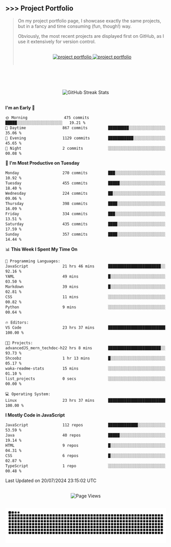 ## >>> Project Portfolio

> On my project portfolio page, I showcase exactly the same projects, but in a fancy and time consuming (fun, though!) way.
>
> Obviously, the most recent projects are displayed first on GitHub, as I use it extensively for version control.
>
> <br>
>
> <div align="center">
>  <a href="https://shcoobz.github.io/">
>    <img src="https://img.shields.io/badge/portfolio_&hairsp;_page-Link-28a745?style=for-the-badge&logo=github" alt="project portfolio"/>
>  </a>
>
> <a href="https://github.com/Shcoobz/list_projects">
>     <img src="https://img.shields.io/badge/github_projects-List-28a745?style=for-the-badge&logo=github" alt="project portfolio"/>
>   </a>
> </div>
>
> <br>

<br>

##

<br>

<!-- GitHub Streak Stats -->
<div align="center">
  <img src="https://github-readme-streak-stats.herokuapp.com/?user=Shcoobz&theme=whatsapp-dark2&border=28A745&currStreakNum=28A745&sideNums=28A745" alt="GitHub Streak Stats"/>
  <!-- shadow-green  -->
</div>

<br>

<!--START_SECTION:waka-->
**I'm an Early 🐤** 

```text
🌞 Morning                475 commits         █████░░░░░░░░░░░░░░░░░░░░   19.21 % 
🌆 Daytime                867 commits         █████████░░░░░░░░░░░░░░░░   35.06 % 
🌃 Evening                1129 commits        ███████████░░░░░░░░░░░░░░   45.65 % 
🌙 Night                  2 commits           ░░░░░░░░░░░░░░░░░░░░░░░░░   00.08 % 
```
📅 **I'm Most Productive on Tuesday** 

```text
Monday                   270 commits         ███░░░░░░░░░░░░░░░░░░░░░░   10.92 % 
Tuesday                  455 commits         █████░░░░░░░░░░░░░░░░░░░░   18.40 % 
Wednesday                224 commits         ██░░░░░░░░░░░░░░░░░░░░░░░   09.06 % 
Thursday                 398 commits         ████░░░░░░░░░░░░░░░░░░░░░   16.09 % 
Friday                   334 commits         ███░░░░░░░░░░░░░░░░░░░░░░   13.51 % 
Saturday                 435 commits         ████░░░░░░░░░░░░░░░░░░░░░   17.59 % 
Sunday                   357 commits         ████░░░░░░░░░░░░░░░░░░░░░   14.44 % 
```


📊 **This Week I Spent My Time On** 

```text
💬 Programming Languages: 
JavaScript               21 hrs 46 mins      ███████████████████████░░   92.16 % 
YAML                     49 mins             █░░░░░░░░░░░░░░░░░░░░░░░░   03.50 % 
Markdown                 39 mins             █░░░░░░░░░░░░░░░░░░░░░░░░   02.81 % 
CSS                      11 mins             ░░░░░░░░░░░░░░░░░░░░░░░░░   00.82 % 
Python                   9 mins              ░░░░░░░░░░░░░░░░░░░░░░░░░   00.64 % 

🔥 Editors: 
VS Code                  23 hrs 37 mins      █████████████████████████   100.00 % 

🐱‍💻 Projects: 
advancedJS_mern_techdoc-h22 hrs 8 mins       ███████████████████████░░   93.73 % 
Shcoobz                  1 hr 13 mins        █░░░░░░░░░░░░░░░░░░░░░░░░   05.17 % 
waka-readme-stats        15 mins             ░░░░░░░░░░░░░░░░░░░░░░░░░   01.10 % 
list_projects            0 secs              ░░░░░░░░░░░░░░░░░░░░░░░░░   00.00 % 

💻 Operating System: 
Linux                    23 hrs 37 mins      █████████████████████████   100.00 % 
```

**I Mostly Code in JavaScript** 

```text
JavaScript               112 repos           █████████████░░░░░░░░░░░░   53.59 % 
Java                     40 repos            █████░░░░░░░░░░░░░░░░░░░░   19.14 % 
HTML                     9 repos             █░░░░░░░░░░░░░░░░░░░░░░░░   04.31 % 
CSS                      6 repos             █░░░░░░░░░░░░░░░░░░░░░░░░   02.87 % 
TypeScript               1 repo              ░░░░░░░░░░░░░░░░░░░░░░░░░   00.48 % 
```




 Last Updated on 20/07/2024 23:15:02 UTC
<!--END_SECTION:waka-->

<br>

<!-- Visitor counter -->
<div align="center">
   <img src="https://komarev.com/ghpvc/?username=Shcoobz&style=for-the-badge&color=28A745&label=Page+Views" alt="Page Views"/>
</div>

##

<!-- Snake eating commits -->
<div align="center">
<img alt="GitHub Snake" src="https://raw.githubusercontent.com/Shcoobz/Shcoobz/output/github-contribution-grid-snake-dark.svg" />
</div>
